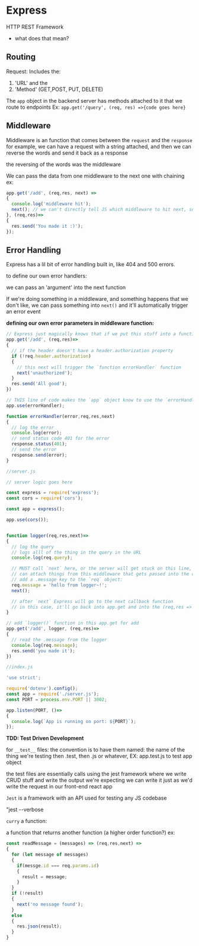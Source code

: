 # Express

HTTP REST Framework
- what does that mean?

## Routing

Request:
  Includes the:
  1. 'URL' and the 
  2. 'Method' (GET,POST, PUT, DELETE)

The `app` object in the backend server has methods attached to it that we route to endpoints
Ex: `app.get('/query', (req, res) =>{code goes here}`

## Middleware
Middleware is an function that comes between the `request` and the `response`
for example, we can have a request with a string attached, and then we can reverse the words and send it back as a response

the reversing of the words was the middleware

We can pass the data from one middleware to the next one with chaining
ex:

``` JavaScript
app.get('/add', (req,res, next) =>
{
  console.log('middleware hit');
  next(); // we can't directly tell JS which middleware to hit next, so ordering matters v much
}, (req,res)=>
{
  res.send('You made it :)');
});
```

## Error Handling

Express has a lil bit of error handling built in, like 404 and 500 errors.

to define our own error handlers:

we can pass an 'argument' into the next function

If we're doing something in a middleware, and something happens that we don't like, we can pass something into `next()` and it'll automatically trigger an error event

**defining our own error parameters in middleware function:**
 
```JavaScript
// Express just magically knows that if we put this stuff into a function...
app.get('/add', (req,res)=>
{
  // if the header doesn't have a header.authorization property
  if (!req.header.authorization)
  {
    // this next will trigger the `function errorHandler` function
    next('unauthorized');
  }
  res.send('All good');
})

// THIS line of code makes the `app` object know to use the `errorHandler` function for `next`
app.use(errorHandler);

function errorHandler(error,req,res,next)
{
  // log the error
  console.log(error);
  // send status code 401 for the error
  response.status(401);
  // send the error
  response.send(error);
}
```

```javascript
//server.js

// server logic goes here

const express = require('express');
const cors = require('cors');

const app = express();

app.use(cors());


function logger(req,res,next)=>
{
  // log the query
  // logs alll of the thing in the query in the URL
  console.log(req.query);

  // MUST call `next` here, or the server will get stuck on this line, expecting to do more things
  // can attach things from this middleware that gets passed into the callback, down the routing line EX:
  // add a .message key to the `req` object:
  req.message = 'hello from logger~!';
  next();

  // after `next` Express will go to the next callback function
  // in this case, it'll go back into app.get and into the (req,res => res.send('you made it');)
}

// add `logger()` function in this app.get for add
app.get('/add', logger, (req,res)=>
{
  // read the .message from the logger
  console.log(req.message);
  res.send('you made it');
})

```


``` javascript
//index.js

'use strict';

require('dotenv').config();
const app = require('./server.js');
const PORT = process.env.PORT || 3002;

app.listen(PORT, ()=>
{
  console.log(`App is running on port: ${PORT}`);
});
```


**TDD: Test Driven Development**

for `__test__` files:
the convention is to have them named: the name of the thing we're testing then .test, then .js or whatever, EX:
app.test.js to test app object

the test files are essentially calls using the jest framework where we write CRUD stuff and write the output we're expecting
we can write it just as we'd write the request in our front-end react app

`Jest` is a framework with an API used for testing any JS codebase

"jest --verbose

`curry` a function:

a function that returns another function (a higher order function?)
ex: 
``` javascript
const readMessage = (messages) => (req,res,next) =>
{
  for (let message of messages)
  {
    if(messge.id === req.params.id)
    {
      result = message;
    }
  }
  if (!result)
  {
    next('no message found');
  }
  else 
  {
    res.json(result);
  }
}
```
